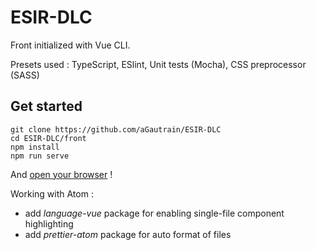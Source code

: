 # ESIR-DLC

Front initialized with Vue CLI.

Presets used :
TypeScript, ESlint, Unit tests (Mocha), CSS preprocessor (SASS)

## Get started

```
git clone https://github.com/aGautrain/ESIR-DLC
cd ESIR-DLC/front
npm install
npm run serve
```

And [open your browser](http://localhost:8080/) !

Working with Atom :

- add _language-vue_ package for enabling single-file component highlighting
- add _prettier-atom_ package for auto format of files
